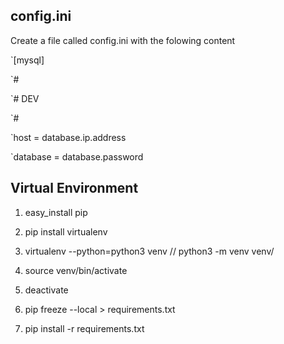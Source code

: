 ## config.ini
Create a file called config.ini with the folowing content

`[mysql]

`#

`# DEV

`#

`host = database.ip.address

`database = database.password

## Virtual Environment

1. easy_install pip
2. pip install virtualenv

3. virtualenv --python=python3 venv // python3 -m venv venv/
4. source venv/bin/activate
5. deactivate

6. pip freeze --local > requirements.txt
7. pip install -r requirements.txt
